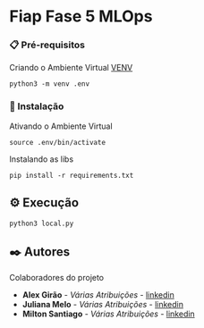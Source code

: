 # Fiap Fase 5 MLOps

### 📋 Pré-requisitos
Criando o Ambiente Virtual [VENV](https://www.treinaweb.com.br/blog/criando-ambientes-virtuais-para-projetos-python-com-o-virtualenv)
```
python3 -m venv .env
```
### 🔧 Instalação
Ativando o Ambiente Virtual
```
source .env/bin/activate
```
Instalando as libs
```
pip install -r requirements.txt
```
## ⚙️ Execução
```
python3 local.py
```

## ✒️ Autores
Colaboradores do projeto
* **Alex Girão** - *Várias Atribuições* - [linkedin](https://linkedin.com)
* **Juliana Melo** - *Várias Atribuições* - [linkedin](https://linkedin.com)
* **Milton Santiago** - *Várias Atribuições* - [linkedin](https://linkedin.com)